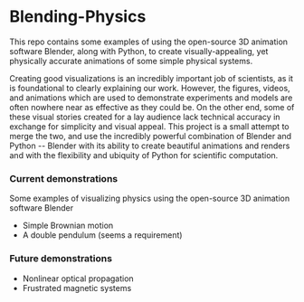 # Blending-Physics
This repo contains some examples of using the open-source 3D animation software Blender, along with Python, to create visually-appealing, yet physically accurate animations of some simple physical systems. 

Creating good visualizations is an incredibly important job of scientists, as it is foundational to clearly explaining our work. However, the figures, videos, and animations which are used to demonstrate experiments and models are often nowhere near as effective as they could be. On the other end, some of these visual stories created for a lay audience lack technical accuracy in exchange for simplicity and visual appeal. This project is a small attempt to merge the two, and use the incredibly powerful combination of Blender and Python -- Blender with its ability to create beautiful animations and renders and with the flexibility and ubiquity of Python for scientific computation. 


### Current demonstrations

Some examples of visualizing physics using the open-source 3D animation software Blender
- Simple Brownian motion
- A double pendulum (seems a requirement)


### Future demonstrations
- Nonlinear optical propagation
- Frustrated magnetic systems
